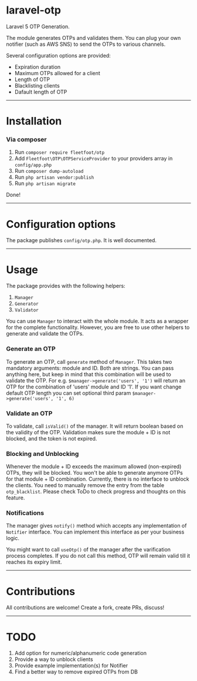 # laravel-otp

Laravel 5 OTP Generation.

The module generates OTPs and validates them. You can plug your own notifier (such as AWS SNS) to send the OTPs to various channels.

Several configuration options are provided:
- Expiration duration
- Maximum OTPs allowed for a client
- Length of OTP
- Blacklisting clients
- Dafault length of OTP

---

# Installation

### Via composer

1. Run `composer require fleetfoot/otp`
2. Add `Fleetfoot\OTP\OTPServiceProvider` to your providers array in `config/app.php`
3. Run `composer dump-autoload`
4. Run `php artisan vendor:publish`
5. Run `php artisan migrate`

Done!

---

# Configuration options

The package publishes `config/otp.php`. It is well documented.

---

# Usage

The package provides with the following helpers:
1. `Manager`
2. `Generator`
3. `Validator`

You can use `Manager` to interact with the whole module. It acts as a wrapper for the complete functionality. However, you are free to use other helpers to generate and validate the OTPs.

### Generate an OTP
To generate an OTP, call `generate` method of `Manager`. This takes two mandatory arguments: module and ID. Both are strings. You can pass anything here, but keep in mind that this combination will be used to validate the OTP.
For e.g. `$manager->generate('users', '1')` will return an OTP for the combination of 'users' module and ID '1'.
If you want change default OTP length you can set optional third param `$manager->generate('users', '1', 6)`

### Validate an OTP
To validate, call `isValid()` of the manager. It will return boolean based on the validity of the OTP.
Validation makes sure the module + ID is not blocked, and the token is not expired.

### Blocking and Unblocking
Whenever the module + ID exceeds the maximum allowed (non-expired) OTPs, they will be blocked. You won't be able to generate anymore OTPs for that module + ID combination.
Currently, there is no interface to unblock the clients. You need to manually remove the entry from the table `otp_blacklist`. Please check ToDo to check progress and thoughts on this feature.

### Notifications
The manager gives `notify()` method which accepts any implementation of `Notifier` interface. You can implement this interface as per your business logic.

You might want to call `useOtp()` of the manager after the varification process completes. If you do not call this method, OTP will remain valid till it reaches its expiry limit.


---

# Contributions

All contributions are welcome! Create a fork, create PRs, discuss!

---

# TODO
1. Add option for numeric/alphanumeric code generation
2. Provide a way to unblock clients
3. Provide example implementation(s) for Notifier
4. Find a better way to remove expired OTPs from DB
